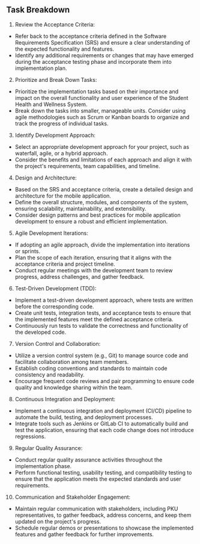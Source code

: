 <h2>Task Breakdown</h2>
  
1. Review the Acceptance Criteria:
- Refer back to the acceptance criteria defined in the Software Requirements Specification (SRS) and ensure a clear understanding of the expected functionality and features.
- Identify any additional requirements or changes that may have emerged during the acceptance testing phase and incorporate them into implementation plan.

2. Prioritize and Break Down Tasks:
- Prioritize the implementation tasks based on their importance and impact on the overall functionality and user experience of the Student Health and Wellness System.
- Break down the tasks into smaller, manageable units. Consider using agile methodologies such as Scrum or Kanban boards to organize and track the progress of individual tasks.

3. Identify Development Approach:
- Select an appropriate development approach for your project, such as waterfall, agile, or a hybrid approach.
- Consider the benefits and limitations of each approach and align it with the project's requirements, team capabilities, and timeline.

4. Design and Architecture:
- Based on the SRS and acceptance criteria, create a detailed design and architecture for the mobile application.
- Define the overall structure, modules, and components of the system, ensuring scalability, maintainability, and extensibility.
- Consider design patterns and best practices for mobile application development to ensure a robust and efficient implementation.

5. Agile Development Iterations:
- If adopting an agile approach, divide the implementation into iterations or sprints.
- Plan the scope of each iteration, ensuring that it aligns with the acceptance criteria and project timeline.
- Conduct regular meetings with the development team to review progress, address challenges, and gather feedback.

6. Test-Driven Development (TDD):
- Implement a test-driven development approach, where tests are written before the corresponding code.
- Create unit tests, integration tests, and acceptance tests to ensure that the implemented features meet the defined acceptance criteria.
- Continuously run tests to validate the correctness and functionality of the developed code.

7. Version Control and Collaboration:
- Utilize a version control system (e.g., Git) to manage source code and facilitate collaboration among team members.
- Establish coding conventions and standards to maintain code consistency and readability.
- Encourage frequent code reviews and pair programming to ensure code quality and knowledge sharing within the team.

8. Continuous Integration and Deployment:
- Implement a continuous integration and deployment (CI/CD) pipeline to automate the build, testing, and deployment processes.
- Integrate tools such as Jenkins or GitLab CI to automatically build and test the application, ensuring that each code change does not introduce regressions.

9. Regular Quality Assurance:
- Conduct regular quality assurance activities throughout the implementation phase.
- Perform functional testing, usability testing, and compatibility testing to ensure that the application meets the expected standards and user requirements.

10. Communication and Stakeholder Engagement:
- Maintain regular communication with stakeholders, including PKU representatives, to gather feedback, address concerns, and keep them updated on the project's progress.
- Schedule regular demos or presentations to showcase the implemented features and gather feedback for further improvements.
